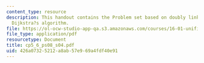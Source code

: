 ```yaml
---
content_type: resource
description: This handout contains the Problem set based on doubly linked lists and
  Dijkstra?s algorithm.
file: https://ol-ocw-studio-app-qa.s3.amazonaws.com/courses/16-01-unified-engineering-i-ii-iii-iv-fall-2005-spring-2006/426a07325212a8ab57e969a4fdf40e91_cp5_6_ps08_s04.pdf
file_type: application/pdf
resourcetype: Document
title: cp5_6_ps08_s04.pdf
uid: 426a0732-5212-a8ab-57e9-69a4fdf40e91
---
```

